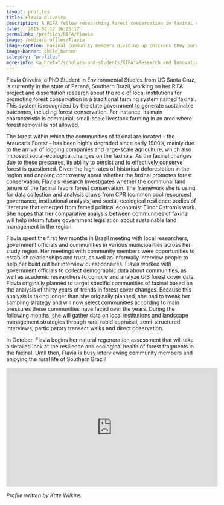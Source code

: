 ```yaml
---
layout: profiles
title: Flavia Oliveira
description: A RIFA fellow researching forest conservation in faxinal communities
date:   2015-02-12 16:25:17
permalink: /profiles/RIFA/flavia
image: /media/profiles/Flavia
image-caption: Faxinal community members dividing up chickens they purchased through their farmers' association.
image-banner: chile_banner
category: "profiles"
more-info: <a href="/scholars-and-students/RIFA">Research and Innovation Fellowship for Agriculture (RIFA)</a>
---
```

Flavia Oliveira, a PhD Student in Environmental Studies from UC Santa Cruz, is currently in the state of Paraná, Southern Brazil, working on her RIFA project and dissertation research about the role of local institutions for promoting forest conservation in a traditional farming system named faxinal. This system is recognized by the state government to generate sustainable outcomes, including forest conservation. For instance, its main characteristic is communal, small-scale livestock farming in an area where forest removal is not allowed. <br>

The forest within which the communities of faxinal are located – the Araucaria Forest – has been highly degraded since early 1900’s, mainly due to the arrival of logging companies and large-scale agriculture, which also imposed social-ecological changes on the faxinais. As the faxinal changes due to these pressures, its ability to persist and to effectively conserve forest is questioned. Given the high rates of historical deforestation in the region and ongoing controversy about whether the faxinal promotes forest conservation, Flavia’s research investigates whether the communal land tenure of the faxinal favors forest conservation. The framework she is using for data collection and analysis draws from CPR (common pool resources) governance, institutional analysis, and social-ecological resilience bodies of literature that emerged from famed political economist Elinor Ostrom’s work. She hopes that her comparative analysis between communities of faxinal will help inform future government legislation about sustainable land management in the region. <br>

Flavia spent the first few months in Brazil meeting with local researchers, government officials and communities in various municipalities across her study region. Her meetings with community members were opportunities to establish relationships and trust, as well as informally interview people to help her build out her interview questionnaires. Flavia worked with government officials to collect demographic data about communities, as well as academic researchers to compile and analyze GIS forest cover data. Flavia originally planned to target specific communities of faxinal based on the analysis of thirty years of trends in forest cover changes. Because this analysis is taking longer than she originally planned, she had to tweak her sampling strategy and will now select communities according to main pressures these communities have faced over the years. During the following months, she will gather data on local institutions and landscape management strategies through rural rapid appraisal, semi-structured interviews, participatory transect walks and direct observation. <br>

In October, Flavia begins her natural regeneration assessment that will take a detailed look at the resilience and ecological health of forest fragments in the faxinal. Until then, Flavia is busy interviewing community members and enjoying the rural life of Southern Brazil! <br>


<iframe width="560" height="315" src="https://www.youtube.com/embed/6CcGmzO-c7Y?rel=0" frameborder="0" allow="autoplay; encrypted-media" allowfullscreen></iframe>

<br>

<p><i>Profile written by Kate Wilkins.</i></p>

